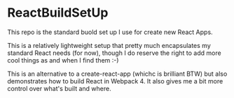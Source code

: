 # ReactBuildSetUp

This repo is the standard buold set up I use for create new React Apps.

This is a relatively lightweight setup that pretty much encapsulates my standard React needs (for now), though I do reserve the right to add more cool things as and when I find them :-)

This is an alternative to a create-react-app (whichc is brilliant BTW) but also demonstrates how to build React in Webpack 4. It also gives me a bit more control over what's built and where.
